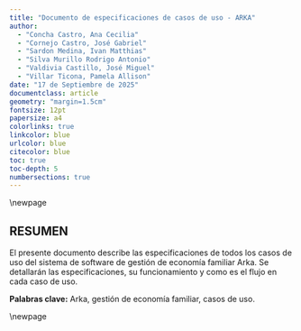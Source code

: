 ```yaml
---
title: "Documento de especificaciones de casos de uso - ARKA"
author:
  - "Concha Castro, Ana Cecilia"
  - "Cornejo Castro, José Gabriel"
  - "Sardon Medina, Ivan Matthias"
  - "Silva Murillo Rodrigo Antonio"
  - "Valdivia Castillo, José Miguel"
  - "Villar Ticona, Pamela Allison"
date: "17 de Septiembre de 2025"
documentclass: article
geometry: "margin=1.5cm"
fontsize: 12pt
papersize: a4
colorlinks: true
linkcolor: blue
urlcolor: blue
citecolor: blue
toc: true
toc-depth: 5
numbersections: true
---
```


\newpage

## RESUMEN

El presente documento describe las especificaciones de todos los casos de uso del sistema de software de gestión de economía familiar Arka. Se detallarán las especificaciones, su funcionamiento y como es el flujo en cada caso de uso.

**Palabras clave:** Arka, gestión de economía familiar, casos de uso.

\newpage
